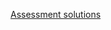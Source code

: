 [Assessment solutions](https://github.com/ScriptEdcurriculum/solutions/tree/master/units/1-introduction/lessons/1-computingProcesses/assessments)
